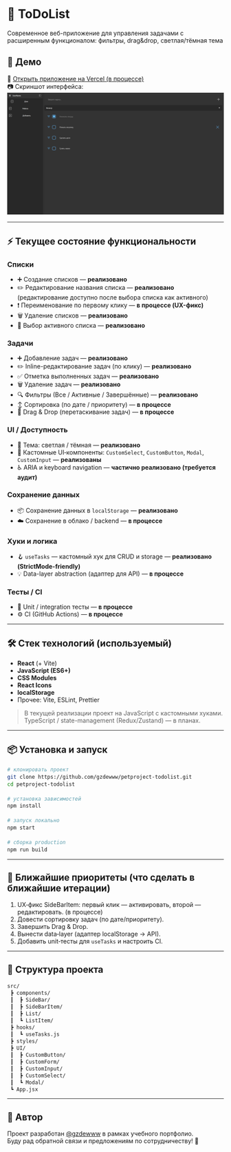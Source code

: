 # 📝 ToDoList

Современное веб-приложение для управления задачами с расширенным функционалом: фильтры, drag&drop, светлая/тёмная тема

## 🚀 Демо  
🔗 [Открыть приложение на Vercel (в процессе)](https://your-vercel-link.vercel.app)  
📷 Скриншот интерфейса:  
![ToDoList Screenshot](./public/screenshot.png)  

---

## ⚡ Текущее состояние функциональности

### Списки
- ➕ Создание списков — **реализовано**
- ✏️ Редактирование названия списка — **реализовано** (редактирование доступно после выбора списка как активного)
- ❗ Переименование по первому клику — **в процессе (UX-фикс)**
- 🗑 Удаление списков — **реализовано**
- 🔁 Выбор активного списка — **реализовано**

### Задачи
- ➕ Добавление задач — **реализовано**
- ✏️ Inline-редактирование задач (по клику) — **реализовано**
- ✅ Отметка выполненных задач — **реализовано**
- 🗑 Удаление задач — **реализовано**
- 🔍 Фильтры (Все / Активные / Завершённые) — **реализовано**
- ↕️ Сортировка (по дате / приоритету) — **в процессе**
- 🧭 Drag & Drop (перетаскивание задач) — **в процессе**

### UI / Доступность
- 🎨 Тема: светлая / тёмная — **реализовано**
- 🧩 Кастомные UI‑компоненты: `CustomSelect`, `CustomButton`, `Modal`, `CustomInput` — **реализованы**
- ♿ ARIA и keyboard navigation — **частично реализовано (требуется аудит)**

### Сохранение данных
- 📦 Сохранение данных в `localStorage` — **реализовано**
- ☁️ Сохранение в облако / backend — **в процессе**

### Хуки и логика
- 🪝 `useTasks` — кастомный хук для CRUD и storage — **реализовано (StrictMode-friendly)**
- 💡 Data-layer abstraction (адаптер для API) — **в процессе**

### Тесты / CI
- 🧪 Unit / integration тесты — **в процессе**
- ⚙️ CI (GitHub Actions) — **в процессе**

---

## 🛠️ Стек технологий (используемый)
- **React** (+ Vite)
- **JavaScript (ES6+)**
- **CSS Modules**
- **React Icons**
- **localStorage**
- Прочее: Vite, ESLint, Prettier

> В текущей реализации проект на JavaScript с кастомными хуками. TypeScript / state-management (Redux/Zustand) — в планах.

---

## 📦 Установка и запуск

```bash
# клонировать проект
git clone https://github.com/gzdewww/petproject-todolist.git
cd petproject-todolist

# установка зависимостей
npm install

# запуск локально
npm start

# сборка production
npm run build
```

---

## 🧭 Ближайшие приоритеты (что сделать в ближайшие итерации)
1. UX‑фикс SideBarItem: первый клик — активировать, второй — редактировать. (в процессе)  
2. Довести сортировку задач (по дате/приоритету).  
3. Завершить Drag & Drop.  
4. Вынести data‑layer (адаптер localStorage → API).  
5. Добавить unit‑тесты для `useTasks` и настроить CI.

---

## 📂 Структура проекта

```
src/
 ┣ components/
 ┃  ┣ SideBar/
 ┃  ┣ SideBarItem/
 ┃  ┣ List/
 ┃  ┗ ListItem/
 ┣ hooks/
 ┃  ┗ useTasks.js
 ┣ styles/
 ┣ UI/
 ┃  ┣ CustomButton/
 ┃  ┣ CustomForm/
 ┃  ┣ CustomInput/
 ┃  ┣ CustomSelect/
 ┃  ┗ Modal/
 ┗ App.jsx
```

---

## 👤 Автор

Проект разработан [@gzdewww](https://github.com/gzdewww) в рамках учебного портфолио.  
Буду рад обратной связи и предложениям по сотрудничеству! 🚀  

